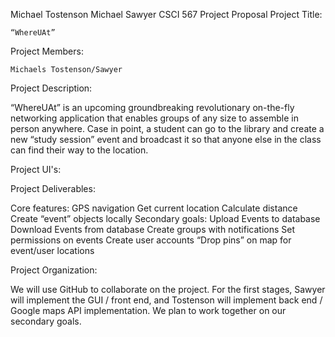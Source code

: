 Michael Tostenson
Michael Sawyer
CSCI 567 Project Proposal
Project Title:
	
	“WhereUAt”

Project Members:
	
	Michaels Tostenson/Sawyer

Project Description:
	
“WhereUAt” is an upcoming groundbreaking revolutionary on-the-fly networking application that enables groups of any size to assemble in person anywhere.
Case in point, a student can go to the library and create a new “study session” event and broadcast it so that anyone else in the class can find their way to the location.

Project UI's:


Project Deliverables:

Core features:
GPS navigation
Get current location
Calculate distance
Create “event” objects locally
	Secondary goals:
Upload Events to database
Download Events from database
Create groups with notifications
Set permissions on events
Create user accounts
“Drop pins” on map for event/user locations

Project Organization:

We will use GitHub to collaborate on the project. For the first stages, Sawyer will implement the GUI / front end, and Tostenson will implement back end / Google maps API implementation. We plan to work together on our secondary goals.
	
